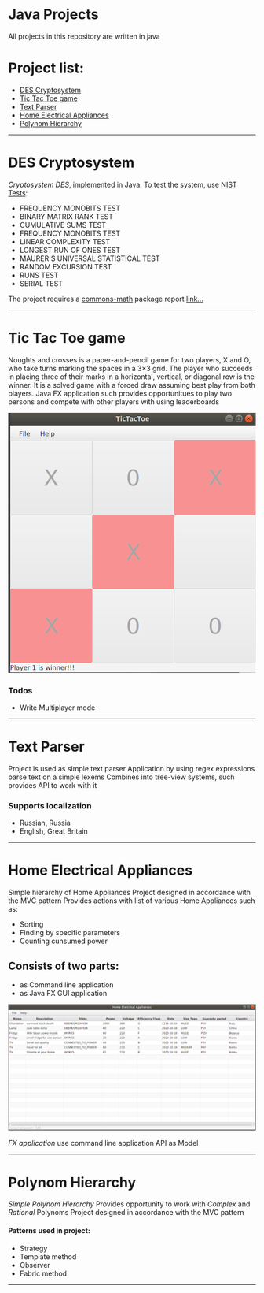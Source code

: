 # Java Projects
All projects in this repository are written in java

# Project list:
- [DES Cryptosystem](#des-cryptosystem)
- [Tic Tac Toe game](#tic-tac-toe-game)
- [Text Parser](#text-parser)
- [Home Electrical Appliances](#home-electrical-appliances)
- [Polynom Hierarchy](#polynom-hierarchy)
---
# DES Cryptosystem
*Cryptosystem DES*, implemented in Java.
To test the system, use [NIST Tests](https://csrc.nist.gov/Projects/Random-Bit-Generation/Documentation-and-Software):
- FREQUENCY MONOBITS TEST
- BINARY MATRIX RANK TEST
- CUMULATIVE SUMS TEST
- FREQUENCY MONOBITS TEST
- LINEAR COMPLEXITY TEST
- LONGEST RUN OF ONES TEST
- MAURER'S UNIVERSAL STATISTICAL TEST
- RANDOM EXCURSION TEST
- RUNS TEST
- SERIAL TEST
 
The project requires a [commons-math](https://commons.apache.org/proper/commons-math/download_math.cgi) package
report [link...](https://github.com/vicras/Java/blob/master/DesCryptosystem/%D0%9A%D1%80%D0%B8%D0%BF%D1%82%D0%BE%D1%81%D0%B8%D1%81%D1%82%D0%B5%D0%BC%D0%B0%20DES.docx)

---

# Tic Tac Toe game
 Noughts and crosses is a paper-and-pencil game for two players, X and O, who take turns marking the spaces in a 3×3 grid. The player who succeeds in placing three of their marks in a horizontal, vertical, or diagonal row is the winner. It is a solved game with a forced draw assuming best play from both players.
 Java FX application such provides opportunitues to play two persons and compete with other players with using leaderboards
 
![](https://github.com/vicras/Java/blob/master/TicTacToeGame/TicTacToe.png "Demo view")

### Todos
 - Write Multiplayer mode

---

# Text Parser
Project is used as simple text parser
Application by using regex expressions parse text on a simple lexems
Combines into tree-view systems, such provides API to work with it

### Supports localization
* Russian, Russia
* English, Great Britain 

---

# Home Electrical Appliances
Simple hierarchy of Home Appliances
Project designed in accordance with the MVC pattern 
Provides actions with list of various Home Appliances such as: 
* Sorting
* Finding by specific parameters 
* Counting cunsumed power 
## Consists of two parts:
- as Command line application 
- as Java FX GUI application 

![](https://github.com/vicras/Java/blob/master/HomeAppliances/HomeAppliances.png "Demo view")

*FX application* use command line application API as Model 

--- 
# Polynom Hierarchy
*Simple Polynom Hierarchy*
Provides opportunity to work with *Complex* and *Rational* Polynoms
Project designed in accordance with the MVC pattern 
#### Patterns used in project:
* Strategy 
* Template method
* Observer
* Fabric method 

---





